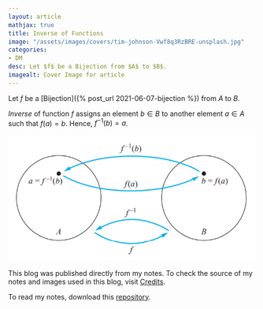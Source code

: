 ```yaml
---
layout: article
mathjax: true
title: Inverse of Functions
image: "/assets/images/covers/tim-johnson-Vwf8q3RzBRE-unsplash.jpg"
categories:
- DM
desc: Let $f$ be a Bijection from $A$ to $B$. 
imagealt: Cover Image for article
---
```


Let $f$ be a [Bijection]({% post_url 2021-06-07-bijection %}) from $A$ to $B$.




















































































































































































































































































































































































































*Inverse* of function $f$ assigns an element $b \in B$ to another element $a \in A$ such that $f(a) = b$. Hence, $f^{-1}(b) = a$.





















































































































































































































































































































































































































<img src="../assets/images/posts/Pasted image 20210607124058.png"/>

This blog was published directly from my notes.
To check the source of my notes and images used in this blog, visit <a href="/credits.html" target="_blank">Credits</a>.

To read my notes, download this <a href="https://github.com/bovem/CS" target="blank">repository</a>.